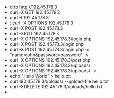 

- dirb http://192.45.178.3
- curl -X GET 192.45.178.3
- curl -I 192.45.178.3
- : curl -X OPTIONS 192.45.178.3
- curl -X POST 192.45.178.3
- curl -XPUT 192.45.178.3
- curl -X OPTIONS 192.45.178.3/login.php
- curl -X POST 192.45.178.3/login.php
- curl -X POST 192.45.178.3/login.php -d "name=john&password=password" -v
- curl -X OPTIONS 192.45.178.3/post.php
- curl -X OPTIONS 192.45.178.3/uploads/
- curl -X OPTIONS 192.45.178.3/uploads/ -v
- echo "Hello World" > hello.txt 
- curl 192.45.178.3/uploads/ --upload-file hello.txt
- curl -XDELETE 192.45.178.3/uploads/hello.txt
- 